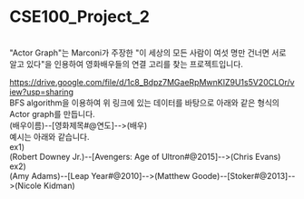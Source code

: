 # CSE100_Project_2
<br />
"Actor Graph"는 Marconi가 주장한 "이 세상의 모든 사람이 여섯 명만 건너면 서로 알고 있다"을 인용하여 영화배우들의 연결 고리를 찾는 프로젝트입니다.
<br />

https://drive.google.com/file/d/1c8_Bdpz7MGaeRpMwnKIZ9U1s5V20CLOr/view?usp=sharing
<br />
BFS algorithm을 이용하여 위 링크에 있는 데이터를 바탕으로 아래와 같은 형식의 Actor graph를 만듭니다.
<br />
(배우이름)--[영화제목#@연도]-->(배우)
<br />
예시는 아래와 같습니다.
<br />
ex1)<br />
(Robert Downey Jr.)--[Avengers: Age of Ultron#@2015]-->(Chris Evans)<br />
ex2)<br />
(Amy Adams)--[Leap Year#@2010]-->(Matthew Goode)--[Stoker#@2013]-->(Nicole Kidman)